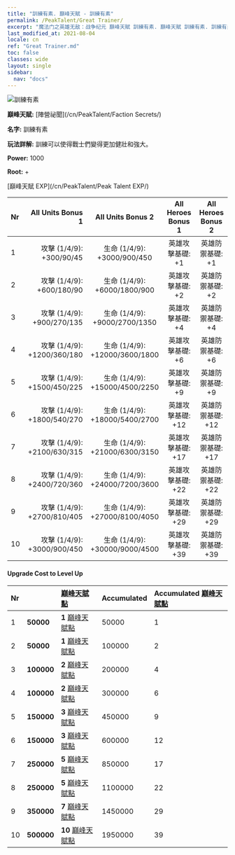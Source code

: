 ```yaml
---
title: "訓練有素. 巔峰天賦 - 訓練有素"
permalink: /PeakTalent/Great Trainer/
excerpt: "魔法门之英雄无敌：战争纪元 巔峰天賦 訓練有素. 巔峰天賦 訓練有素. 訓練有素"
last_modified_at: 2021-08-04
locale: cn
ref: "Great Trainer.md"
toc: false
classes: wide
layout: single
sidebar:
  nav: "docs"
---
```


  ![訓練有素](/images/pt/talent_3001.png)

  **巔峰天賦:** [陣營祕聞](/cn/PeakTalent/Faction Secrets/)

  **名字:** 訓練有素

  **玩法詳解:** 訓練可以使得戰士們變得更加健壯和強大。

  **Power:** 1000

  **Root:** +

  [巔峰天賦 EXP](/cn/PeakTalent/Peak Talent EXP/)

  | Nr | All Units Bonus 1 | All Units Bonus 2 | All Heroes Bonus 1 | All Heroes Bonus 2 |
  |:---|--------------:|:-------------:|:-------------:|:-------------:|
  | 1 | 攻擊 (1/4/9): +300/90/45 | 生命 (1/4/9): +3000/900/450 | 英雄攻擊基礎: +1 | 英雄防禦基礎: +1 |
  | 2 | 攻擊 (1/4/9): +600/180/90 | 生命 (1/4/9): +6000/1800/900 | 英雄攻擊基礎: +2 | 英雄防禦基礎: +2 |
  | 3 | 攻擊 (1/4/9): +900/270/135 | 生命 (1/4/9): +9000/2700/1350 | 英雄攻擊基礎: +4 | 英雄防禦基礎: +4 |
  | 4 | 攻擊 (1/4/9): +1200/360/180 | 生命 (1/4/9): +12000/3600/1800 | 英雄攻擊基礎: +6 | 英雄防禦基礎: +6 |
  | 5 | 攻擊 (1/4/9): +1500/450/225 | 生命 (1/4/9): +15000/4500/2250 | 英雄攻擊基礎: +9 | 英雄防禦基礎: +9 |
  | 6 | 攻擊 (1/4/9): +1800/540/270 | 生命 (1/4/9): +18000/5400/2700 | 英雄攻擊基礎: +12 | 英雄防禦基礎: +12 |
  | 7 | 攻擊 (1/4/9): +2100/630/315 | 生命 (1/4/9): +21000/6300/3150 | 英雄攻擊基礎: +17 | 英雄防禦基礎: +17 |
  | 8 | 攻擊 (1/4/9): +2400/720/360 | 生命 (1/4/9): +24000/7200/3600 | 英雄攻擊基礎: +22 | 英雄防禦基礎: +22 |
  | 9 | 攻擊 (1/4/9): +2700/810/405 | 生命 (1/4/9): +27000/8100/4050 | 英雄攻擊基礎: +29 | 英雄防禦基礎: +29 |
  | 10 | 攻擊 (1/4/9): +3000/900/450 | 生命 (1/4/9): +30000/9000/4500 | 英雄攻擊基礎: +39 | 英雄防禦基礎: +39 |


#### Upgrade Cost to Level Up

  | Nr | <i class="fas fa-coins"/> | [巔峰天賦點](/cn/Items/con_934/) | Accumulated <i class="fas fa-coins"/> | Accumulated [巔峰天賦點](/cn/Items/con_934/) |
  |:---|:--------------|:-------------|:-------------|:-------------|
  | 1 | **50000** | **1** [巔峰天賦點](/cn/Items/con_934/) | 50000 | 1 |
  | 2 | **50000** | **1** [巔峰天賦點](/cn/Items/con_934/) | 100000 | 2 |
  | 3 | **100000** | **2** [巔峰天賦點](/cn/Items/con_934/) | 200000 | 4 |
  | 4 | **100000** | **2** [巔峰天賦點](/cn/Items/con_934/) | 300000 | 6 |
  | 5 | **150000** | **3** [巔峰天賦點](/cn/Items/con_934/) | 450000 | 9 |
  | 6 | **150000** | **3** [巔峰天賦點](/cn/Items/con_934/) | 600000 | 12 |
  | 7 | **250000** | **5** [巔峰天賦點](/cn/Items/con_934/) | 850000 | 17 |
  | 8 | **250000** | **5** [巔峰天賦點](/cn/Items/con_934/) | 1100000 | 22 |
  | 9 | **350000** | **7** [巔峰天賦點](/cn/Items/con_934/) | 1450000 | 29 |
  | 10 | **500000** | **10** [巔峰天賦點](/cn/Items/con_934/) | 1950000 | 39 |
